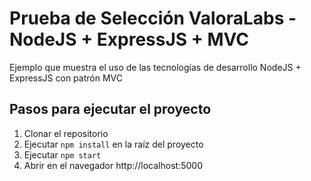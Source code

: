 # Prueba de Selección ValoraLabs - NodeJS + ExpressJS + MVC

Ejemplo que muestra el uso de las tecnologías de desarrollo NodeJS + ExpressJS con patrón MVC

## Pasos para ejecutar el proyecto

1. Clonar el repositorio
2. Ejecutar `npm install` en la raíz del proyecto
3. Ejecutar `npm start`
4. Abrir en el navegador http://localhost:5000
